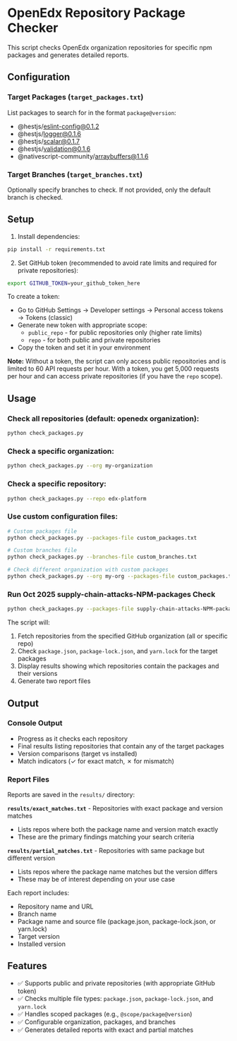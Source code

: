 # OpenEdx Repository Package Checker

This script checks OpenEdx organization repositories for specific npm packages and generates detailed reports.

## Configuration

### Target Packages (`target_packages.txt`)

List packages to search for in the format `package@version`:
- @hestjs/eslint-config@0.1.2
- @hestjs/logger@0.1.6
- @hestjs/scalar@0.1.7
- @hestjs/validation@0.1.6
- @nativescript-community/arraybuffers@1.1.6

### Target Branches (`target_branches.txt`)

Optionally specify branches to check. If not provided, only the default branch is checked.

## Setup

1. Install dependencies:
```bash
pip install -r requirements.txt
```

2. Set GitHub token (recommended to avoid rate limits and required for private repositories):
```bash
export GITHUB_TOKEN=your_github_token_here
```

To create a token:
- Go to GitHub Settings → Developer settings → Personal access tokens → Tokens (classic)
- Generate new token with appropriate scope:
  - `public_repo` - for public repositories only (higher rate limits)
  - `repo` - for both public and private repositories
- Copy the token and set it in your environment

**Note:** Without a token, the script can only access public repositories and is limited to 60 API requests per hour. With a token, you get 5,000 requests per hour and can access private repositories (if you have the `repo` scope).

## Usage

### Check all repositories (default: openedx organization):
```bash
python check_packages.py
```

### Check a specific organization:
```bash
python check_packages.py --org my-organization
```

### Check a specific repository:
```bash
python check_packages.py --repo edx-platform
```

### Use custom configuration files:
```bash
# Custom packages file
python check_packages.py --packages-file custom_packages.txt

# Custom branches file
python check_packages.py --branches-file custom_branches.txt

# Check different organization with custom packages
python check_packages.py --org my-org --packages-file custom_packages.txt
```

### Run Oct 2025 supply-chain-attacks-NPM-packages Check
```bash
python check_packages.py --packages-file supply-chain-attacks-NPM-packages.txt
```

The script will:
1. Fetch repositories from the specified GitHub organization (all or specific repo)
2. Check `package.json`, `package-lock.json`, and `yarn.lock` for the target packages
3. Display results showing which repositories contain the packages and their versions
4. Generate two report files

## Output

### Console Output
- Progress as it checks each repository
- Final results listing repositories that contain any of the target packages
- Version comparisons (target vs installed)
- Match indicators (✓ for exact match, ✗ for mismatch)

### Report Files

Reports are saved in the `results/` directory:

**`results/exact_matches.txt`** - Repositories with exact package and version matches
- Lists repos where both the package name and version match exactly
- These are the primary findings matching your search criteria

**`results/partial_matches.txt`** - Repositories with same package but different version
- Lists repos where the package name matches but the version differs
- These may be of interest depending on your use case

Each report includes:
- Repository name and URL
- Branch name
- Package name and source file (package.json, package-lock.json, or yarn.lock)
- Target version
- Installed version

## Features

- ✅ Supports public and private repositories (with appropriate GitHub token)
- ✅ Checks multiple file types: `package.json`, `package-lock.json`, and `yarn.lock`
- ✅ Handles scoped packages (e.g., `@scope/package@version`)
- ✅ Configurable organization, packages, and branches
- ✅ Generates detailed reports with exact and partial matches
